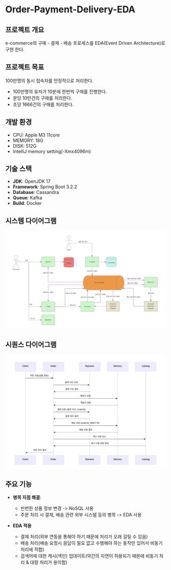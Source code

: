 # Order-Payment-Delivery-EDA

## 프로젝트 개요
e-commerce의 구매 - 결제 - 배송 프로세스를 EDA(Event Driven Architecture)로 구현 한다.

## 프로젝트 목표
100만명의 동시 접속자를 안정적으로 처리한다.
- 100만명의 유저가 10분에 한번씩 구매를 진행한다.
- 분당 10만건의 구매를 처리한다.
- 초당 1666건의 구매를 처리한다.

## 개발 환경
- CPU: Apple M3 11core
- MEMORY: 18G
- DISK: 512G
- IntelliJ memory setting(-Xmx4096m)

## 기술 스택
- **JDK**: OpenJDK 17
- **Framework**: Spring Boot 3.2.2
- **Database**: Cassandra
- **Queue**: Kafka
- **Build**: Docker

## 시스템 다이어그램

![시스템 다이어그램](images/system.png)


## 시퀀스 다이어그램

![시퀀스 다이어그램](images/sequence.png)



## 주요 기능

- **병목 지점 해결**:
    - 빈번한 상품 정보 변경 -> NoSQL 사용
    - 주문 처리 시 결제, 배송 관련 외부 시스템 등의 병목 -> EDA 사용

- **EDA 적용**
    - 결제 처리(외부 연동을 통해야 하기 때문에 처리가 오래 걸릴 수 있음)
    - 배송 처리(배송 요청시 응답이 필요 없고 수행해야 하는 동작만 있어서 비동기 처리에 적합)
    - 검색어에 대한 캐시(색인) 업데이트(약간의 지연이 허용되기 때문에 비동기 처리 & 대량 처리가 용이함)


